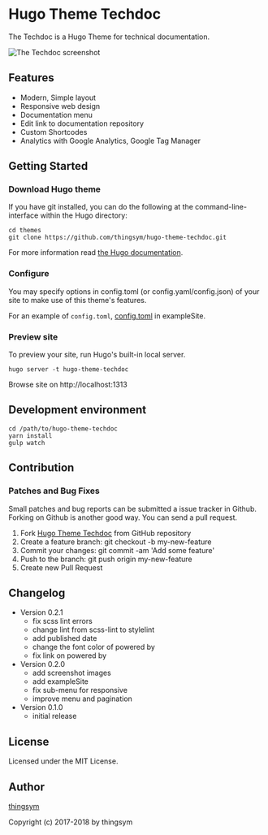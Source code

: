 # Hugo Theme Techdoc

The Techdoc is a Hugo Theme for technical documentation.

![The Techdoc screenshot](https://raw.githubusercontent.com/thingsym/hugo-theme-techdoc/master/images/screenshot.png)

## Features

* Modern, Simple layout
* Responsive web design
* Documentation menu
* Edit link to documentation repository
* Custom Shortcodes
* Analytics with Google Analytics, Google Tag Manager

## Getting Started

### Download Hugo theme

If you have git installed, you can do the following at the command-line-interface within the Hugo directory:

```
cd themes
git clone https://github.com/thingsym/hugo-theme-techdoc.git
```

For more information read [the Hugo documentation](https://gohugo.io/themes/installing-and-using-themes/).

### Configure

You may specify options in config.toml (or config.yaml/config.json) of your site to make use of this theme's features.

For an example of `config.toml`, [config.toml](https://github.com/thingsym/hugo-theme-techdoc/blob/master/exampleSite/config.toml) in exampleSite.

### Preview site

To preview your site, run Hugo's built-in local server.

```
hugo server -t hugo-theme-techdoc
```

Browse site on http://localhost:1313

## Development environment

```
cd /path/to/hugo-theme-techdoc
yarn install
gulp watch
```

## Contribution

### Patches and Bug Fixes

Small patches and bug reports can be submitted a issue tracker in Github. Forking on Github is another good way. You can send a pull request.

1. Fork [Hugo Theme Techdoc](http://thingsym.github.io/hugo-theme-techdoc/) from GitHub repository
2. Create a feature branch: git checkout -b my-new-feature
3. Commit your changes: git commit -am 'Add some feature'
4. Push to the branch: git push origin my-new-feature
5. Create new Pull Request

## Changelog

* Version 0.2.1
  * fix scss lint errors
  * change lint from scss-lint to stylelint
  * add published date
  * change the font color of powered by
  * fix link on powered by
* Version 0.2.0
  * add screenshot images
  * add exampleSite
  * fix sub-menu for responsive
  * improve menu and pagination
* Version 0.1.0
  * initial release

## License

Licensed under the MIT License.

## Author

[thingsym](https://github.com/thingsym)

Copyright (c) 2017-2018 by thingsym
